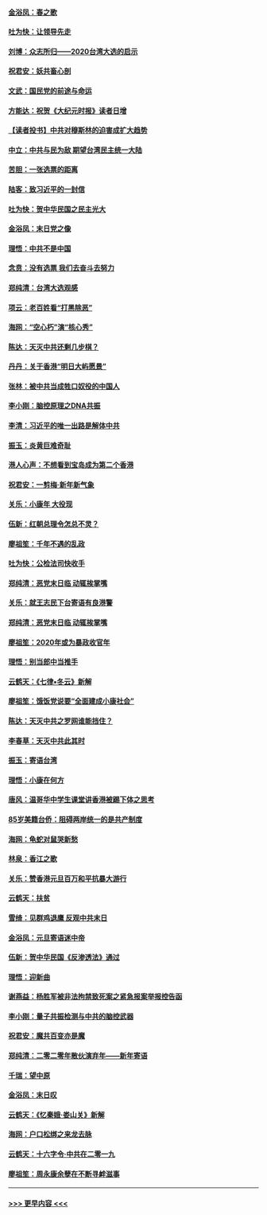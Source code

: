 #### [金浴凤：春之歌](../pages/nsc993/n11797687.md?t=01170322) 
#### [吐为快：让领导先走](../pages/nsc993/n11797512.md?t=01170322) 
#### [刘博：众志所归——2020台湾大选的启示](../pages/nsc993/n11796878.md?t=01170322) 
#### [祝君安：妖共畜心剖](../pages/nsc993/n11794273.md?t=01170322) 
#### [文武：国民党的前途与命运](../pages/nsc993/n11794198.md?t=01170322) 
#### [方能达：祝贺《大纪元时报》读者日增](../pages/nsc993/n11793807.md?t=01170322) 
#### [【读者投书】中共对穆斯林的迫害成扩大趋势](../pages/nsc993/n11791371.md?t=01170322) 
#### [中立：中共与民为敌 期望台湾民主统一大陆](../pages/nsc993/n11790392.md?t=01170322) 
#### [苦胆：一张选票的距离](../pages/nsc993/n11788914.md?t=01170322) 
#### [陆客：致习近平的一封信](../pages/nsc993/n11788867.md?t=01170322) 
#### [吐为快：贺中华民国之民主光大](../pages/nsc993/n11788618.md?t=01170322) 
#### [金浴凤：末日党之像](../pages/nsc993/n11787475.md?t=01170322) 
#### [理悟：中共不是中国](../pages/nsc993/n11787463.md?t=01170322) 
#### [念贲：没有选票  我们去奋斗去努力](../pages/nsc993/n11787398.md?t=01170322) 
#### [郑纯清：台湾大选观感](../pages/nsc993/n11786210.md?t=01170322) 
#### [项云：老百姓看“打黑除恶”](../pages/nsc993/n11785398.md?t=01170322) 
#### [海网：“空心朽”演“核心秀”](../pages/nsc993/n11783874.md?t=01170322) 
#### [陈达：天灭中共还剩几步棋？](../pages/nsc993/n11783719.md?t=01170322) 
#### [丹丹：关于香港“明日大屿愿景”](../pages/nsc993/n11783273.md?t=01170322) 
#### [张林：被中共当成牲口奴役的中国人](../pages/nsc993/n11782397.md?t=01170322) 
#### [李小刚：脑控原理之DNA共振](../pages/nsc993/n11780962.md?t=01170322) 
#### [李清：习近平的唯一出路是解体中共](../pages/nsc993/n11780866.md?t=01170322) 
#### [振玉：炎黄巨难奇耻](../pages/nsc993/n11779632.md?t=01170322) 
#### [港人心声：不想看到宝岛成为第二个香港](../pages/nsc993/n11778817.md?t=01170322) 
#### [祝君安：一剪梅‧新年新气象](../pages/nsc993/n11776340.md?t=01170322) 
#### [关乐：小康年 大役现](../pages/nsc993/n11774213.md?t=01170322) 
#### [伍新：红朝总理令怎总不灵？](../pages/nsc993/n11770813.md?t=01170322) 
#### [廖祖笙：千年不遇的乱政](../pages/nsc993/n11770373.md?t=01170322) 
#### [吐为快：公检法司快收手](../pages/nsc993/n11770359.md?t=01170322) 
#### [郑纯清：恶党末日临 动辄挨掌嘴](../pages/nsc993/n11769912.md?t=01170322) 
#### [关乐：就王志民下台寄语有良港警](../pages/nsc993/n11769903.md?t=01170322) 
#### [郑纯清：恶党末日临 动辄挨掌嘴](../pages/nsc993/n11769356.md?t=01170322) 
#### [廖祖笙：2020年或为暴政收官年](../pages/nsc993/n11768216.md?t=01170322) 
#### [理悟：别当郎中当推手](../pages/nsc993/n11768243.md?t=01170322) 
#### [云鹤天：《七律▪冬云》新解](../pages/nsc993/n11768204.md?t=01170322) 
#### [廖祖笙：饿饭党说要“全面建成小康社会”](../pages/nsc993/n11767482.md?t=01170322) 
#### [陈达：天灭中共之罗网谁能挡住？](../pages/nsc993/n11767465.md?t=01170322) 
#### [李春草：天灭中共此其时](../pages/nsc993/n11767452.md?t=01170322) 
#### [振玉：寄语台湾](../pages/nsc993/n11767432.md?t=01170322) 
#### [理悟：小康在何方](../pages/nsc993/n11767394.md?t=01170322) 
#### [唐风：温哥华中学生课堂讲香港被踢下体之思考](../pages/nsc993/n11766848.md?t=01170322) 
#### [85岁美籍台侨：阻碍两岸统一的是共产制度](../pages/nsc993/n11765043.md?t=01170322) 
#### [海网：龟蛇对鼠哭新愁](../pages/nsc993/n11764895.md?t=01170322) 
#### [林泉：香江之歌](../pages/nsc993/n11764415.md?t=01170322) 
#### [关乐：赞香港元旦百万和平抗暴大游行](../pages/nsc993/n11764382.md?t=01170322) 
#### [云鹤天：扶贫](../pages/nsc993/n11764245.md?t=01170322) 
#### [雪绮：见群鸡退鹰  反观中共末日](../pages/nsc993/n11762112.md?t=01170322) 
#### [金浴凤：元旦寄语迷中帝](../pages/nsc993/n11761788.md?t=01170322) 
#### [伍新：贺中华民国《反渗透法》通过](../pages/nsc993/n11761994.md?t=01170322) 
#### [理悟：迎新曲](../pages/nsc993/n11761152.md?t=01170322) 
#### [谢燕益：杨胜军被非法拘禁致死案之紧急报案举报控告函](../pages/nsc993/n11756134.md?t=01170322) 
#### [李小刚：量子共振检测与中共的脑控武器](../pages/nsc993/n11754518.md?t=01170322) 
#### [祝君安：魔共百变亦是魔](../pages/nsc993/n11754469.md?t=01170322) 
#### [郑纯清：二零二零年散伙演弃年——新年寄语](../pages/nsc993/n11754195.md?t=01170322) 
#### [千瑞：望中原](../pages/nsc993/n11754159.md?t=01170322) 
#### [金浴凤：末日叹](../pages/nsc993/n11752359.md?t=01170322) 
#### [云鹤天：《忆秦娥‧娄山关》新解](../pages/nsc993/n11752348.md?t=01170322) 
#### [海网：户口松绑之来龙去脉](../pages/nsc993/n11752328.md?t=01170322) 
#### [云鹤天：十六字令‧中共在二零一九](../pages/nsc993/n11752305.md?t=01170322) 
#### [廖祖笙：周永康余孽在不断寻衅滋事](../pages/nsc993/n11751013.md?t=01170322) 

----
#### [ >>> 更早内容 <<< ](../indexes/nsc993-earlier.md)
